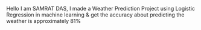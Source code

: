 Hello I am SAMRAT DAS, I made a Weather Prediction Project using Logistic Regression in machine learning & get the accuracy about predicting the weather is approximately 81%
